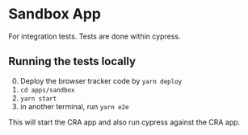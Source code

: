 # Sandbox App

For integration tests. Tests are done within cypress.

## Running the tests locally

0. Deploy the browser tracker code by `yarn deploy`
1. `cd apps/sandbox`
2. `yarn start`
3. in another terminal, run `yarn e2e`

This will start the CRA app and also run cypress against the CRA app.
